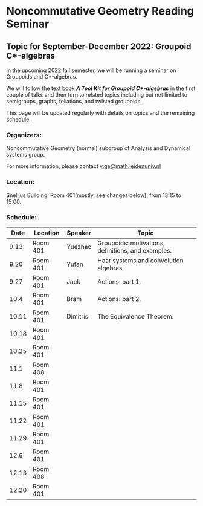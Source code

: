 # Noncommutative Geometry Reading Seminar
## Topic for September-December 2022: Groupoid C*-algebras

In the upcoming 2022 fall semester, we will be running a seminar on Groupoids and C*-algebras. 

We will follow the text book ___A Tool Kit for Groupoid C*-algebras___ in the first couple of talks and then turn to related topics including but not limited to semigroups, graphs, foliations, and twisted groupoids. 

This page will be updated regularly with details on topics and the remaining schedule.

<!-- You can use the [editor on GitHub](https://github.com/Sherlock3711/Groupoid-C--algebras/edit/gh-pages/index.md) to maintain and preview the content for your website in Markdown files. -->

<!-- Whenever you commit to this repository, GitHub Pages will run [Jekyll](https://jekyllrb.com/) to rebuild the pages in your site, from the content in your Markdown files. -->

### Organizers: 
Noncommutative Geometry (normal) subgroup of Analysis and Dynamical systems group.

For more information, please contact y.ge@math.leidenuniv.nl

### Location:
Snellius Building, Room 401(mostly, see changes below), from 13:15 to 15:00.

### Schedule:

|  Date   | Location | Speaker  |  Topic |
|  ----  | ----  | ----  | ---- |
| 9.13  | Room 401| Yuezhao | Groupoids: motivations, definitions, and examples. |
| 9.20  | Room 401| Yufan |  Haar systems and convolution algebras. |
| 9.27  | Room 401| Jack | Actions: part 1. |
| 10.4  | Room 401| Bram | Actions: part 2. |
| 10.11 | Room 401| Dimitris| The Equivalence Theorem.|
| 10.18 | Room 401|  |  |
| 10.25 | Room 401|  |  |
| 11.1 | Room 408|  |  |
| 11.8 | Room 401|  |  |
| 11.15 | Room 401|  |  |
| 11.22 | Room 401|  |  |
| 11.29 | Room 401|  |  |
| 12.6 | Room 401|  |  |
| 12.13 | Room 408|  |  |
| 12.20 | Room 401|  |  |

